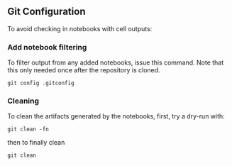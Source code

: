 ## Git Configuration

To avoid checking in notebooks with cell outputs:

###  Add notebook filtering
 
To filter output from any added notebooks, issue this command. Note that this only needed once after the repository is cloned.

```shell
git config .gitconfig
```

### Cleaning

To clean the artifacts generated by the notebooks, first, try a dry-run with:

```shell
git clean -fn
```

then to finally clean

```shell
git clean
```

